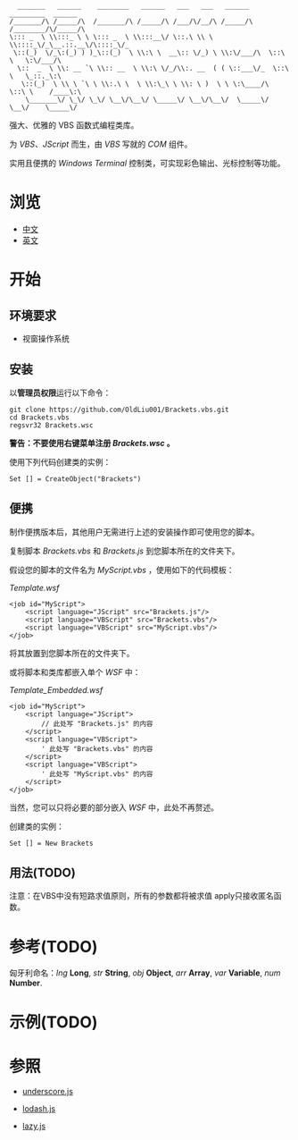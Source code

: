 ```
  _______   ______    ________   ______   ___   ___   ______   _________  ______
/_______/\ /_____/\  /_______/\ /_____/\ /___/\/__/\ /_____/\ /________/\/_____/\
\::: _  \ \\:::_ \ \ \::: _  \ \\:::__\/ \::.\ \\ \ \\::::_\/_\__.::.__\/\::::_\/_
 \::(_)  \/_\:(_) ) )_\::(_)  \ \\:\ \  __\:: \/_) \ \\:\/___/\  \::\ \   \:\/___/\
  \::  _  \ \\: __ `\ \\:: __  \ \\:\ \/_/\\:. __  ( ( \::___\/_  \::\ \   \_::._\:\
   \::(_)  \ \\ \ `\ \ \\:.\ \  \ \\:\_\ \ \\: \ )  \ \ \:\____/\  \::\ \    /____\:\
    \_______\/ \_\/ \_\/ \__\/\__\/ \_____\/ \__\/\__\/  \_____\/   \__\/    \_____\/
```
强大、优雅的 VBS 函数式编程类库。

为 *VBS*、*JScript* 而生，由 *VBS* 写就的 *COM* 组件。

实用且便携的 *Windows Terminal* 控制类，可实现彩色输出、光标控制等功能。

# 浏览

- [中文](Readme_zh.md)
- [英文](Readme.md)

# 开始

## 环境要求

- 视窗操作系统

## 安装

以**管理员权限**运行以下命令：

```
git clone https://github.com/OldLiu001/Brackets.vbs.git
cd Brackets.vbs
regsvr32 Brackets.wsc
```

**警告：不要使用右键菜单注册 *Brackets.wsc* 。**

使用下列代码创建类的实例：

```
Set [] = CreateObject("Brackets")
```

## 便携

制作便携版本后，其他用户无需进行上述的安装操作即可使用您的脚本。

复制脚本 *Brackets.vbs* 和 *Brackets.js* 到您脚本所在的文件夹下。

假设您的脚本的文件名为 *MyScript.vbs* ，使用如下的代码模板：

*Template.wsf*

```
<job id="MyScript">
	<script language="JScript" src="Brackets.js"/>
	<script language="VBScript" src="Brackets.vbs"/>
	<script language="VBScript" src="MyScript.vbs"/>
</job>
```

将其放置到您脚本所在的文件夹下。

或将脚本和类库都嵌入单个 *WSF* 中：

*Template_Embedded.wsf*

```
<job id="MyScript">
	<script language="JScript">
		// 此处写 "Brackets.js" 的内容
	</script>
	<script language="VBScript">
		' 此处写 "Brackets.vbs" 的内容
	</script>
	<script language="VBScript">
		' 此处写 "MyScript.vbs" 的内容
	</script>
</job>
```

当然，您可以只将必要的部分嵌入 *WSF* 中，此处不再赘述。

创建类的实例：

```
Set [] = New Brackets
```

## 用法(TODO)

注意：在VBS中没有短路求值原则，所有的参数都将被求值
apply只接收匿名函数。

# 参考(TODO)

匈牙利命名：*lng* **Long**, *str* **String**, *obj* **Object**, *arr* **Array**, *var* **Variable**, *num* **Number**.

# 示例(TODO)

# 参照

- [underscore.js](https://github.com/jashkenas/underscore)

- [lodash.js](https://github.com/lodash/lodash)

- [lazy.js](https://github.com/dtao/lazy.js)
